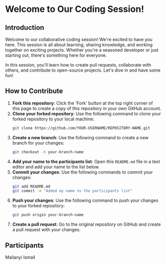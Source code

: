 
# Welcome to Our Coding Session!

## Introduction
Welcome to our collaborative coding session! We're excited to have you here. This session is all about learning, sharing knowledge, and working together on exciting projects. Whether you're a seasoned developer or just starting out, there's something here for everyone.

In this session, you'll learn how to create pull requests, collaborate with others, and contribute to open-source projects. Let's dive in and have some fun!

## How to Contribute
1. **Fork this repository**: Click the 'Fork' button at the top right corner of this page to create a copy of this repository in your own GitHub account.
2. **Clone your forked repository**: Use the following command to clone your forked repository to your local machine:
   ```bash
   git clone https://github.com/YOUR-USERNAME/REPOSITORY-NAME.git
   ```
3. **Create a new branch**: Use the following command to create a new branch for your changes:
   ```bash
   git checkout -b your-branch-name
   ```
4. **Add your name to the participants list**: Open this `README.md` file in a text editor and add your name to the list below.
5. **Commit your changes**: Use the following commands to commit your changes:
   ```bash
   git add README.md
   git commit -m "Added my name to the participants list"
   ```
6. **Push your changes**: Use the following command to push your changes to your forked repository:
   ```bash
   git push origin your-branch-name
   ```
7. **Create a pull request**: Go to the original repository on GitHub and create a pull request with your changes.

## Participants
Mailanyi Ismail
